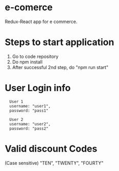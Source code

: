 # e-comerce
Redux-React app for e commerce.

# Steps to start application
1. Go to code repository
2. Do npm install
3. After successful 2nd step, do "npm run start"


# User Login info

      User 1
      username: "user1",
      password: "pass1"
    
      User 2
      username: "user2",
      password: "pass2"
    
 
  
# Valid discount Codes
  (Case sensitive)
  "TEN",
  "TWENTY",
  "FOURTY"
